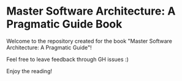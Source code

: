 # Master Software Architecture: A Pragmatic Guide Book

Welcome to the repository created for the book "Master Software Architecture: A Pragmatic Guide"!

Feel free to leave feedback through GH issues :)

Enjoy the reading!

